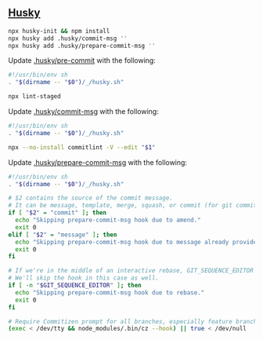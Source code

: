 ## [Husky](https://typicode.github.io/husky/)

```bash
npx husky-init && npm install
npx husky add .husky/commit-msg ''
npx husky add .husky/prepare-commit-msg ''
```

Update [.husky/pre-commit](../../.husky/pre-commit) with the following:

```bash
#!/usr/bin/env sh
. "$(dirname -- "$0")/_/husky.sh"

npx lint-staged
```

Update [.husky/commit-msg](../../.husky/commit-msg) with the following:

```bash
#!/usr/bin/env sh
. "$(dirname -- "$0")/_/husky.sh"

npx --no-install commitlint -V --edit "$1"
```

Update [.husky/prepare-commit-msg](../../.husky/prepare-commit-msg) with the following:

```bash
#!/usr/bin/env sh
. "$(dirname -- "$0")/_/husky.sh"

# $2 contains the source of the commit message.
# It can be message, template, merge, squash, or commit (for git commit --amend)
if [ "$2" = "commit" ]; then
  echo "Skipping prepare-commit-msg hook due to amend."
  exit 0
elif [ "$2" = "message" ]; then
  echo "Skipping prepare-commit-msg hook due to message already provided."
  exit 0
fi

# If we're in the middle of an interactive rebase, GIT_SEQUENCE_EDITOR will be set.
# We'll skip the hook in this case as well.
if [ -n "$GIT_SEQUENCE_EDITOR" ]; then
  echo "Skipping prepare-commit-msg hook due to rebase."
  exit 0
fi

# Require Commitizen prompt for all branches, especially feature branches.
(exec < /dev/tty && node_modules/.bin/cz --hook) || true < /dev/null
```
